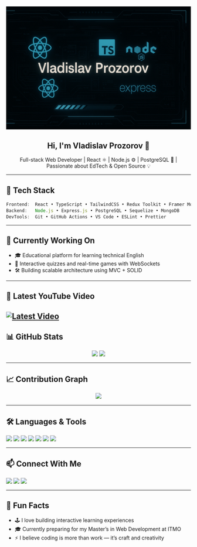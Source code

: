 [![Header](https://github.com/vladislavprozorov/vladislavprozorov/blob/main/assets/header.png)](https://www.youtube.com/@vladisprozorov)

<h2 align="center">Hi, I'm Vladislav Prozorov 👋</h2>

<p align="center">
  Full-stack Web Developer | React ⚛️ | Node.js ⚙️ | PostgreSQL 🐘 | Passionate about EdTech & Open Source 💡
</p>

---

## 🚀 Tech Stack

```ts
Frontend:  React • TypeScript • TailwindCSS • Redux Toolkit • Framer Motion  
Backend:   Node.js • Express.js • PostgreSQL • Sequelize • MongoDB  
DevTools:  Git • GitHub Actions • VS Code • ESLint • Prettier  
```

---

## 🧠 Currently Working On

- 🎓 Educational platform for learning technical English
- 🔬 Interactive quizzes and real-time games with WebSockets
- 🛠 Building scalable architecture using MVC + SOLID

---

## 🎥 Latest YouTube Video

[![Latest Video](https://img.youtube.com/vi/VIDEO_ID/0.jpg)](https://www.youtube.com/watch?v=VIDEO_ID)
---

## 📊 GitHub Stats

<p align="center">
  <img src="https://github-readme-stats.vercel.app/api?username=vladislavprozorov&show_icons=true&theme=radical&hide_title=true" />
  <img src="https://github-readme-stats.vercel.app/api/top-langs/?username=vladislavprozorov&layout=compact&theme=radical" />
</p>

---

## 📈 Contribution Graph

<p align="center">
  <img src="https://github-readme-activity-graph.vercel.app/graph?username=vladislavprozorov&theme=github-compact" />
</p>

---

## 🛠 Languages & Tools

<p>
  <img src="https://img.shields.io/badge/-JavaScript-black?style=flat-square&logo=javascript" />
  <img src="https://img.shields.io/badge/-React-black?style=flat-square&logo=react" />
  <img src="https://img.shields.io/badge/-Node.js-black?style=flat-square&logo=node.js" />
  <img src="https://img.shields.io/badge/-PostgreSQL-black?style=flat-square&logo=postgresql" />
  <img src="https://img.shields.io/badge/-MongoDB-black?style=flat-square&logo=mongodb" />
  <img src="https://img.shields.io/badge/-TypeScript-black?style=flat-square&logo=typescript" />
  <img src="https://img.shields.io/badge/-VS%20Code-black?style=flat-square&logo=visual-studio-code" />
</p>

---

## 📫 Connect With Me

<p>
  <a href="https://www.youtube.com/@vladisprozorov"><img src="https://img.shields.io/badge/-YouTube-red?style=for-the-badge&logo=youtube" /></a>
  <a href="https://linkedin.com/in/your-link"><img src="https://img.shields.io/badge/-LinkedIn-blue?style=for-the-badge&logo=linkedin" /></a>
  <a href="mailto:youremail@example.com"><img src="https://img.shields.io/badge/-Gmail-D14836?style=for-the-badge&logo=gmail" /></a>
</p>

---

## 🧩 Fun Facts

- 🕹 I love building interactive learning experiences
- 🎓 Currently preparing for my Master’s in Web Development at ITMO
- ⚡ I believe coding is more than work — it’s craft and creativity